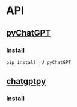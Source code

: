 

# API

## [pyChatGPT](https://github.com/terry3041/pyChatGPT)

### Install

```python
pip install -U pyChatGPT
```


## [chatgptpy](https://github.com/rawandahmad698/PyChatGPT)

### Install


